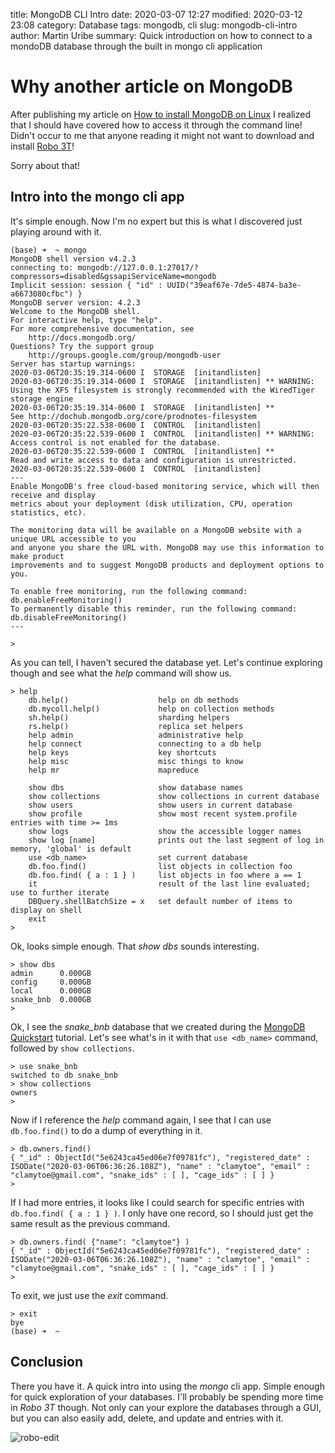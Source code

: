 title: MongoDB CLI Intro
date: 2020-03-07 12:27
modified: 2020-03-12 23:08
category: Database
tags: mongodb, cli
slug: mongodb-cli-intro
author: Martin Uribe
summary: Quick introduction on how to connect to a mondoDB database through the built in mongo cli application

# Why another article on MongoDB

After publishing my article on [How to install MongoDB on Linux]({filename}how-to-install-mongodb-on-linux.md) I realized that I should have covered how to access it through the command line!
Didn't occur to me that anyone reading it might not want to download and install [Robo 3T](https://robomongo.org/)!

Sorry about that!

## Intro into the mongo cli app

It's simple enough.
Now I'm no expert but this is what I discovered just playing around with it.

```
(base) ➜  ~ mongo
MongoDB shell version v4.2.3
connecting to: mongodb://127.0.0.1:27017/?compressors=disabled&gssapiServiceName=mongodb
Implicit session: session { "id" : UUID("39eaf67e-7de5-4874-ba3e-a6673080cfbc") }
MongoDB server version: 4.2.3
Welcome to the MongoDB shell.
For interactive help, type "help".
For more comprehensive documentation, see
	http://docs.mongodb.org/
Questions? Try the support group
	http://groups.google.com/group/mongodb-user
Server has startup warnings: 
2020-03-06T20:35:19.314-0600 I  STORAGE  [initandlisten] 
2020-03-06T20:35:19.314-0600 I  STORAGE  [initandlisten] ** WARNING: Using the XFS filesystem is strongly recommended with the WiredTiger storage engine
2020-03-06T20:35:19.314-0600 I  STORAGE  [initandlisten] **          See http://dochub.mongodb.org/core/prodnotes-filesystem
2020-03-06T20:35:22.538-0600 I  CONTROL  [initandlisten] 
2020-03-06T20:35:22.539-0600 I  CONTROL  [initandlisten] ** WARNING: Access control is not enabled for the database.
2020-03-06T20:35:22.539-0600 I  CONTROL  [initandlisten] **          Read and write access to data and configuration is unrestricted.
2020-03-06T20:35:22.539-0600 I  CONTROL  [initandlisten] 
---
Enable MongoDB's free cloud-based monitoring service, which will then receive and display
metrics about your deployment (disk utilization, CPU, operation statistics, etc).

The monitoring data will be available on a MongoDB website with a unique URL accessible to you
and anyone you share the URL with. MongoDB may use this information to make product
improvements and to suggest MongoDB products and deployment options to you.

To enable free monitoring, run the following command: db.enableFreeMonitoring()
To permanently disable this reminder, run the following command: db.disableFreeMonitoring()
---

>
```

As you can tell, I haven't secured the database yet.
Let's continue exploring though and see what the *help* command will show us.

```
> help
	db.help()                    help on db methods
	db.mycoll.help()             help on collection methods
	sh.help()                    sharding helpers
	rs.help()                    replica set helpers
	help admin                   administrative help
	help connect                 connecting to a db help
	help keys                    key shortcuts
	help misc                    misc things to know
	help mr                      mapreduce

	show dbs                     show database names
	show collections             show collections in current database
	show users                   show users in current database
	show profile                 show most recent system.profile entries with time >= 1ms
	show logs                    show the accessible logger names
	show log [name]              prints out the last segment of log in memory, 'global' is default
	use <db_name>                set current database
	db.foo.find()                list objects in collection foo
	db.foo.find( { a : 1 } )     list objects in foo where a == 1
	it                           result of the last line evaluated; use to further iterate
	DBQuery.shellBatchSize = x   set default number of items to display on shell
	exit
>
```

Ok, looks simple enough. That *show dbs* sounds interesting.

```
> show dbs
admin      0.000GB
config     0.000GB
local      0.000GB
snake_bnb  0.000GB
>
```

Ok, I see the *snake_bnb* database that we created during the [MongoDB Quickstart](https://freemongodbcourse.com/) tutorial.
Let's see what's in it with that `use <db_name>` command, followed by `show collections`.

```
> use snake_bnb
switched to db snake_bnb
> show collections
owners
>
```

Now if I reference the *help* command again, I see that I can use `db.foo.find()` to do a dump of everything in it.

```
> db.owners.find()
{ "_id" : ObjectId("5e6243ca45ed06e7f09781fc"), "registered_date" : ISODate("2020-03-06T06:36:26.108Z"), "name" : "clamytoe", "email" : "clamytoe@gmail.com", "snake_ids" : [ ], "cage_ids" : [ ] }
>
```

If I had more entries, it looks like I could search for specific entries with `db.foo.find( { a : 1 } )`.
I only have one record, so I should just get the same result as the previous command.

```
> db.owners.find( {"name": "clamytoe"} )
{ "_id" : ObjectId("5e6243ca45ed06e7f09781fc"), "registered_date" : ISODate("2020-03-06T06:36:26.108Z"), "name" : "clamytoe", "email" : "clamytoe@gmail.com", "snake_ids" : [ ], "cage_ids" : [ ] }
>
```

To exit, we just use the *exit* command.

```
> exit
bye
(base) ➜  ~
```

## Conclusion

There you have it.
A quick intro into using the *mongo* cli app.
Simple enough for quick exploration of your databases.
I'll probably be spending more time in *Robo 3T* though.
Not only can your explore the databases through a GUI, but you can also easily add, delete, and update and entries with it.

![robo-edit]({static}/images/robo-edit.png)
